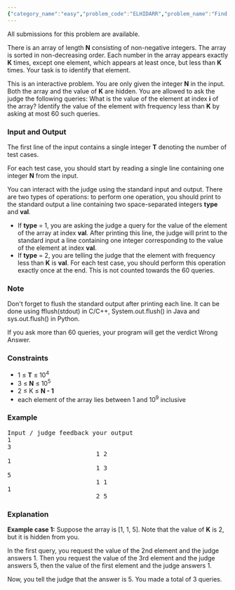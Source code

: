 ```yaml
---
{"category_name":"easy","problem_code":"ELHIDARR","problem_name":"Find an element in hidden array","languages_supported":{"0":"C","1":"CPP14","2":"JAVA","3":"PYTH","4":"PYTH 3.5","5":"PYPY","6":"CS2","7":"PAS fpc","8":"PAS gpc","9":"RUBY","10":"PHP","11":"GO","12":"NODEJS","13":"HASK","14":"rust","15":"SCALA","16":"swift","17":"D","18":"PERL","19":"FORT","20":"WSPC","21":"ADA","22":"CAML","23":"ICK","24":"BF","25":"ASM","26":"CLPS","27":"PRLG","28":"ICON","29":"SCM qobi","30":"PIKE","31":"ST","32":"NICE","33":"LUA","34":"BASH","35":"NEM","36":"LISP sbcl","37":"LISP clisp","38":"SCM guile","39":"JS","40":"ERL","41":"TCL","42":"kotlin","43":"PERL6","44":"TEXT","45":"SCM chicken","46":"CLOJ","47":"COB","48":"FS"},"max_timelimit":2,"source_sizelimit":50000,"problem_author":"admin2","problem_tester":null,"date_added":"25-11-2017","tags":{"0":"acm17chn","1":"admin2","2":"binary","3":"chn17rol","4":"easy"},"editorial_url":"https://discuss.codechef.com/problems/ELHIDARR","time":{"view_start_date":1515357000,"submit_start_date":1515357000,"visible_start_date":1515357000,"end_date":1735669800},"is_direct_submittable":false,"layout":"problem"}
---
```

<span class="solution-visible-txt">All submissions for this problem are available.</span><p>There is an array of length <b>N</b> consisting of non-negative integers. The array is sorted in non-decreasing order. Each number in the array appears exactly <b>K</b> times, except one element, which appears at least once, but less than <b>K</b> times. Your task is to identify that element.</p>

<p>This is an interactive problem. You are only given the integer <b>N</b> in the input. Both the array and the value of <b>K</b> are hidden. You are allowed to ask the judge the following queries: What is the value of the element at index <b>i</b> of the array? Identify the value of the element with frequency less than <b>K</b> by asking at most 60 such queries.</p>

<h3>Input and Output</h3>
<p>The first line of the input contains a single integer <b>T</b> denoting the number of test cases.</p>
<p>For each test case, you should start by reading a single line containing one integer <b>N</b> from the input.</p>
<p>You can interact with the judge using the standard input and output. There are two types of operations: to perform one operation, you should print to the standard output a line containing two space-separated integers <b>type</b> and <b>val</b>.
<ul>
	<li>If <b>type</b> = 1, you are asking the judge a query for the value of the element of the array at index <b>val</b>. After printing this line, the judge will print to the standard input a line containing one integer corresponding to the value of the element at index <b>val</b>. </li>
	<li>If <b>type</b> = 2, you are telling the judge that the element with frequency less than <b>K</b> is <b>val</b>. For each test case, you should perform this operation exactly once at the end. This is not counted towards the 60 queries.</li>
</ul></p>

<h3>Note</h3>
<p>Don't forget to flush the standard output after printing each line. It can be done using fflush(stdout) in C/C++, System.out.flush() in Java and sys.out.flush() in Python.</p>
<p>If you ask more than 60 queries, your program will get the verdict Wrong Answer.</p>

<h3>Constraints</h3>
<ul>
<li>1 ≤ <b>T</b> ≤ 10<sup>4</sup></li>
<li>3 ≤ <b>N</b> ≤ 10<sup>5</sup></li>
<li>2 ≤ K</b> ≤ <b>N - 1</b></li>
<li>each element of the array lies between 1 and 10<sup>9</sup> inclusive</li>
</ul>

<h3>Example</h3>
<pre>Input / judge feedback	your output
1
3
						1 2
1
						1 3
5
						1 1
1
						2 5
</pre>

<h3>Explanation</h3>
<p><b>Example case 1:</b> Suppose the array is [1, 1, 5]. Note that the value of <b>K</b> is 2, but it is hidden from you.</p>
<p>In the first query, you request the value of the 2nd element and the judge answers 1. Then you request the value of the 3rd element and the judge answers 5, then the value of the first element and the judge answers 1.</p>
<p>Now, you tell the judge that the answer is 5. You made a total of 3 queries.</p>
